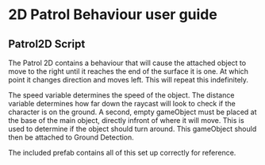 # 2D Patrol Behaviour user guide

## Patrol2D Script

The Patrol 2D contains a behaviour that will cause the attached object to move to the right until it reaches the end of the surface it is one. At which point it changes direction and moves left. This will repeat this indefinitely.

The speed variable determines the speed of the object. The distance variable determines how far down the raycast will look to check if the character is on the ground. A second, empty gameObject must be placed at the base of the main object, directly infront of where it will move. This is used to determine if the object should turn around. This gameObject should then be attached to Ground Detection.

The included prefab contains all of this set up correctly for reference.
